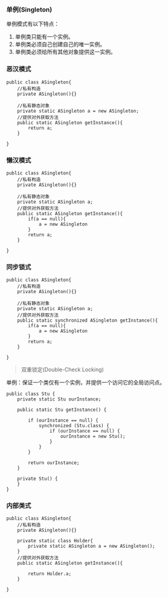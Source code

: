 ### 单例(Singleton)

单例模式有以下特点：

1. 单例类只能有一个实例。
2. 单例类必须自己创建自己的唯一实例。
3. 单例类必须给所有其他对象提供这一实例。

### 恶汉模式

```
public class ASingleton{
	//私有构造
	private ASingleton(){}

	//私有静态对象
	private static ASingleton a = new ASingleton;
	//提供对外获取方法
	public static ASingleton getInstance(){
		return a;	
	}
	
}
```

### 懒汉模式

```
public class ASingleton{
	//私有构造
	private ASingleton(){}

	//私有静态对象
	private static ASingleton a;
	//提供对外获取方法
	public static ASingleton getInstance(){
		if(a == null){
			a = new ASingleton
		}
		return a;	
	}
	
}
```

### 同步锁式

```
public class ASingleton{
	//私有构造
	private ASingleton(){}

	//私有静态对象
	private static ASingleton a;
	//提供对外获取方法
	public static synchronized ASingleton getInstance(){
		if(a == null){
			a = new ASingleton
		}
		return a;	
	}
	
}
```



> 双重锁定(Double-Check Locking)

单例：保证一个类仅有一个实例，并提供一个访问它的全局访问点。

```
public class Stu {
    private static Stu ourInstance;

    public static Stu getInstance() {

        if (ourInstance == null) {
            synchronized (Stu.class) {
                if (ourInstance == null) {
                    ourInstance = new Stu();
                }
            }
        }

        return ourInstance;
    }

    private Stu() {
    }
}
```

### 内部类式

```
public class ASingleton{
	//私有构造
	private ASingleton(){}

	private static class Holder{
		private static ASingleton a = new ASingleton();
	}
	//提供对外获取方法
	public static ASingleton getInstance(){
		
		return Holder.a;	
	}
	
}
```
